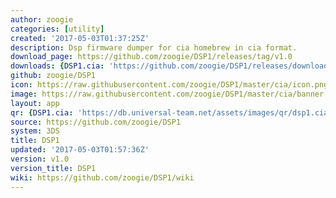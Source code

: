 ```yaml
---
author: zoogie
categories: [utility]
created: '2017-05-03T01:37:25Z'
description: Dsp firmware dumper for cia homebrew in cia format.
download_page: https://github.com/zoogie/DSP1/releases/tag/v1.0
downloads: {DSP1.cia: 'https://github.com/zoogie/DSP1/releases/download/v1.0/DSP1.cia'}
github: zoogie/DSP1
icon: https://raw.githubusercontent.com/zoogie/DSP1/master/cia/icon.png
image: https://raw.githubusercontent.com/zoogie/DSP1/master/cia/banner.png
layout: app
qr: {DSP1.cia: 'https://db.universal-team.net/assets/images/qr/dsp1.cia.png'}
source: https://github.com/zoogie/DSP1
system: 3DS
title: DSP1
updated: '2017-05-03T01:57:36Z'
version: v1.0
version_title: DSP1
wiki: https://github.com/zoogie/DSP1/wiki
---
```

